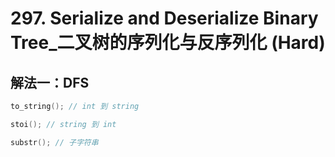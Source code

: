 # 297. Serialize and Deserialize Binary Tree_二叉树的序列化与反序列化 (Hard)



## 解法一：DFS



```cpp
to_string(); // int 到 string

stoi(); // string 到 int

substr(); // 子字符串
```



